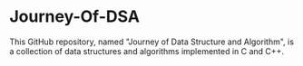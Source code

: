 # Journey-Of-DSA
This GitHub repository, named "Journey of Data Structure and Algorithm", is a collection of data structures and algorithms implemented in C and C++.
